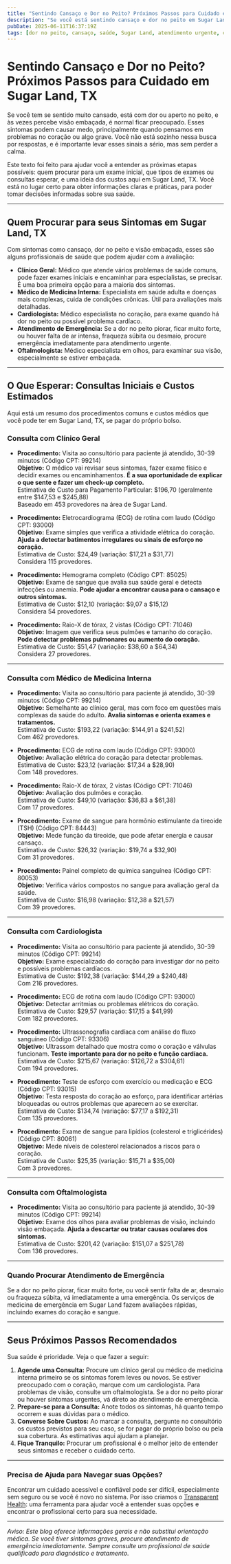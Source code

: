 ```yaml
---
title: "Sentindo Cansaço e Dor no Peito? Próximos Passos para Cuidado em Sugar Land, TX"
description: "Se você está sentindo cansaço e dor no peito em Sugar Land, TX, saiba quem procurar e quais custos esperar na sua primeira consulta."
pubDate: 2025-06-11T16:37:19Z
tags: [dor no peito, cansaço, saúde, Sugar Land, atendimento urgente, cardiologia, clínica geral, sintomas]
---
```


# Sentindo Cansaço e Dor no Peito? Próximos Passos para Cuidado em Sugar Land, TX

Se você tem se sentido muito cansado, está com dor ou aperto no peito, e às vezes percebe visão embaçada, é normal ficar preocupado. Esses sintomas podem causar medo, principalmente quando pensamos em problemas no coração ou algo grave. Você não está sozinho nessa busca por respostas, e é importante levar esses sinais a sério, mas sem perder a calma.

Este texto foi feito para ajudar você a entender as próximas etapas possíveis: quem procurar para um exame inicial, que tipos de exames ou consultas esperar, e uma ideia dos custos aqui em Sugar Land, TX. Você está no lugar certo para obter informações claras e práticas, para poder tomar decisões informadas sobre sua saúde.

---

## Quem Procurar para seus Sintomas em Sugar Land, TX

Com sintomas como cansaço, dor no peito e visão embaçada, esses são alguns profissionais de saúde que podem ajudar com a avaliação:

- **Clínico Geral:** Médico que atende vários problemas de saúde comuns, pode fazer exames iniciais e encaminhar para especialistas, se precisar. É uma boa primeira opção para a maioria dos sintomas.
- **Médico de Medicina Interna:** Especialista em saúde adulta e doenças mais complexas, cuida de condições crônicas. Útil para avaliações mais detalhadas.
- **Cardiologista:** Médico especialista no coração, para exame quando há dor no peito ou possível problema cardíaco.
- **Atendimento de Emergência:** Se a dor no peito piorar, ficar muito forte, ou houver falta de ar intensa, fraqueza súbita ou desmaio, procure emergência imediatamente para atendimento urgente.
- **Oftalmologista:** Médico especialista em olhos, para examinar sua visão, especialmente se estiver embaçada.

---

## O Que Esperar: Consultas Iniciais e Custos Estimados

Aqui está um resumo dos procedimentos comuns e custos médios que você pode ter em Sugar Land, TX, se pagar do próprio bolso.

### Consulta com Clínico Geral

- **Procedimento:** Visita ao consultório para paciente já atendido, 30-39 minutos (Código CPT: 99214)  
  **Objetivo:** O médico vai revisar seus sintomas, fazer exame físico e decidir exames ou encaminhamentos. **É a sua oportunidade de explicar o que sente e fazer um check-up completo.**  
  Estimativa de Custo para Pagamento Particular: $196,70 (geralmente entre $147,53 e $245,88)  
  Baseado em 453 provedores na área de Sugar Land.

- **Procedimento:** Eletrocardiograma (ECG) de rotina com laudo (Código CPT: 93000)  
  **Objetivo:** Exame simples que verifica a atividade elétrica do coração. **Ajuda a detectar batimentos irregulares ou sinais de esforço no coração.**  
  Estimativa de Custo: $24,49 (variação: $17,21 a $31,77)  
  Considera 115 provedores.

- **Procedimento:** Hemograma completo (Código CPT: 85025)  
  **Objetivo:** Exame de sangue que avalia sua saúde geral e detecta infecções ou anemia. **Pode ajudar a encontrar causa para o cansaço e outros sintomas.**  
  Estimativa de Custo: $12,10 (variação: $9,07 a $15,12)  
  Considera 54 provedores.

- **Procedimento:** Raio-X de tórax, 2 vistas (Código CPT: 71046)  
  **Objetivo:** Imagem que verifica seus pulmões e tamanho do coração. **Pode detectar problemas pulmonares ou aumento do coração.**  
  Estimativa de Custo: $51,47 (variação: $38,60 a $64,34)  
  Considera 27 provedores.

---

### Consulta com Médico de Medicina Interna

- **Procedimento:** Visita ao consultório para paciente já atendido, 30-39 minutos (Código CPT: 99214)  
  **Objetivo:** Semelhante ao clínico geral, mas com foco em questões mais complexas da saúde do adulto. **Avalia sintomas e orienta exames e tratamentos.**  
  Estimativa de Custo: $193,22 (variação: $144,91 a $241,52)  
  Com 462 provedores.

- **Procedimento:** ECG de rotina com laudo (Código CPT: 93000)  
  **Objetivo:** Avaliação elétrica do coração para detectar problemas.  
  Estimativa de Custo: $23,12 (variação: $17,34 a $28,90)  
  Com 148 provedores.

- **Procedimento:** Raio-X de tórax, 2 vistas (Código CPT: 71046)  
  **Objetivo:** Avaliação dos pulmões e coração.  
  Estimativa de Custo: $49,10 (variação: $36,83 a $61,38)  
  Com 17 provedores.

- **Procedimento:** Exame de sangue para hormônio estimulante da tireoide (TSH) (Código CPT: 84443)  
  **Objetivo:** Mede função da tireoide, que pode afetar energia e causar cansaço.  
  Estimativa de Custo: $26,32 (variação: $19,74 a $32,90)  
  Com 31 provedores.

- **Procedimento:** Painel completo de química sanguínea (Código CPT: 80053)  
  **Objetivo:** Verifica vários compostos no sangue para avaliação geral da saúde.  
  Estimativa de Custo: $16,98 (variação: $12,38 a $21,57)  
  Com 39 provedores.

---

### Consulta com Cardiologista

- **Procedimento:** Visita ao consultório para paciente já atendido, 30-39 minutos (Código CPT: 99214)  
  **Objetivo:** Exame especializado do coração para investigar dor no peito e possíveis problemas cardíacos.  
  Estimativa de Custo: $192,38 (variação: $144,29 a $240,48)  
  Com 216 provedores.

- **Procedimento:** ECG de rotina com laudo (Código CPT: 93000)  
  **Objetivo:** Detectar arritmias ou problemas elétricos do coração.  
  Estimativa de Custo: $29,57 (variação: $17,15 a $41,99)  
  Com 182 provedores.

- **Procedimento:** Ultrassonografia cardíaca com análise do fluxo sanguíneo (Código CPT: 93306)  
  **Objetivo:** Ultrassom detalhado que mostra como o coração e válvulas funcionam. **Teste importante para dor no peito e função cardíaca.**  
  Estimativa de Custo: $215,67 (variação: $126,72 a $304,61)  
  Com 194 provedores.

- **Procedimento:** Teste de esforço com exercício ou medicação e ECG (Código CPT: 93015)  
  **Objetivo:** Testa resposta do coração ao esforço, para identificar artérias bloqueadas ou outros problemas que aparecem ao se exercitar.  
  Estimativa de Custo: $134,74 (variação: $77,17 a $192,31)  
  Com 135 provedores.

- **Procedimento:** Exame de sangue para lipídios (colesterol e triglicérides) (Código CPT: 80061)  
  **Objetivo:** Mede níveis de colesterol relacionados a riscos para o coração.  
  Estimativa de Custo: $25,35 (variação: $15,71 a $35,00)  
  Com 3 provedores.

---

### Consulta com Oftalmologista

- **Procedimento:** Visita ao consultório para paciente já atendido, 30-39 minutos (Código CPT: 99214)  
  **Objetivo:** Exame dos olhos para avaliar problemas de visão, incluindo visão embaçada. **Ajuda a descartar ou tratar causas oculares dos sintomas.**  
  Estimativa de Custo: $201,42 (variação: $151,07 a $251,78)  
  Com 136 provedores.

---

### Quando Procurar Atendimento de Emergência

Se a dor no peito piorar, ficar muito forte, ou você sentir falta de ar, desmaio ou fraqueza súbita, vá imediatamente a uma emergência. Os serviços de medicina de emergência em Sugar Land fazem avaliações rápidas, incluindo exames do coração e sangue.

---

## Seus Próximos Passos Recomendados

Sua saúde é prioridade. Veja o que fazer a seguir:

1. **Agende uma Consulta:** Procure um clínico geral ou médico de medicina interna primeiro se os sintomas forem leves ou novos. Se estiver preocupado com o coração, marque com um cardiologista. Para problemas de visão, consulte um oftalmologista. Se a dor no peito piorar ou houver sintomas urgentes, vá direto ao atendimento de emergência.
2. **Prepare-se para a Consulta:** Anote todos os sintomas, há quanto tempo ocorrem e suas dúvidas para o médico.
3. **Converse Sobre Custos:** Ao marcar a consulta, pergunte no consultório os custos previstos para seu caso, se for pagar do próprio bolso ou pela sua cobertura. As estimativas aqui ajudam a planejar.
4. **Fique Tranquilo:** Procurar um profissional é o melhor jeito de entender seus sintomas e receber o cuidado certo.

---

### Precisa de Ajuda para Navegar suas Opções?

Encontrar um cuidado acessível e confiável pode ser difícil, especialmente sem seguro ou se você é novo no sistema. Por isso criamos o [Transparent Health](https://transparenthealth.ai): uma ferramenta para ajudar você a entender suas opções e encontrar o profissional certo para sua necessidade.

---

*Aviso: Este blog oferece informações gerais e não substitui orientação médica. Se você tiver sintomas graves, procure atendimento de emergência imediatamente. Sempre consulte um profissional de saúde qualificado para diagnóstico e tratamento.*
